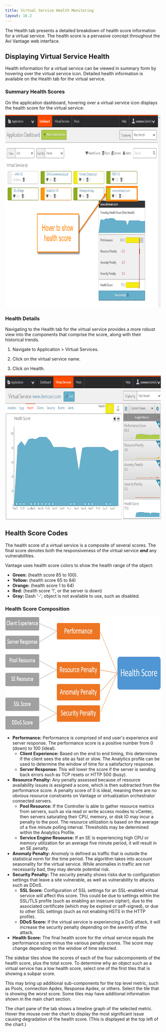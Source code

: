 ```yaml
---
title: Virtual Service Health Monitoring
layout: 16.2
---
```

The Health tab presents a detailed breakdown of health score information for a virtual service. The health score is a pervasive concept throughout the Avi Vantage web interface.

## Displaying Virtual Service Health

Health information for a virtual service can be viewed in summary form by hovering over the virtual service icon. Detailed health information is available on the Health tab for the virtual service.

### Summary Health Scores

On the application dashboard, hovering over a virtual service icon displays the health score for the virtual service:

<a href="img/vs-health-hover.png"><img src="img/vs-health-hover.png" alt="vs-health-hover" width="911" height="622" class="alignnone size-full wp-image-5323"></a>

### Health Details

Navigating to the Health tab for the virtual service provides a more robust view into the components that comprise the score, along with their historical trends.
<ol> 
 <li> <p>Navigate to Application &gt; Virtual Services.</p> </li> 
 <li> <p>Click on the virtual service name.</p> </li> 
 <li> <p>Click on Health.</p> </li> 
</ol> 

<a href="img/vs-health-tab.png"><img src="img/vs-health-tab.png" alt="vs-health-tab" width="875" height="465" class="alignnone size-full wp-image-5324"></a>

## Health Score Codes

The health score of a virtual service is a composite of several scores. The final score denotes both the responsiveness of the virtual service ***and*** any vulnerabilities.

Vantage uses health score colors to show the health range of the object:

* **Green:** (health score 85 to 100).
* **Yellow:** (health score 65 to 84)
* **Orange:** (health score 1 to 64)
* **Red:** (health score '!', or the server is down)
* **Gray:** Dash '-'; object is not available to use, such as disabled. 

### Health Score Composition

<a href="img/apps_vs_insight.jpg"><img src="img/apps_vs_insight.jpg" alt="VS Insight" width="768" height="365" class="alignnone size-full wp-image-2014"></a>

* **Performance:** Performance is comprised of end user's experience and server response. The performance score is a positive number from 0 (down) to 100 (ideal).  
    * **Client Experience:** Based on the end to end timing, this determines if the client sees the site as fast or slow. The Analytics profile can be used to determine the window of time for a satisfactory response. 
    * **Server Response:** This will lower the score if the server is sending back errors such as TCP resets or HTTP 500 (busy). 
* **Resource Penalty:** Any penalty assessed because of resource availability issues is assigned a score, which is then subtracted from the performance score. A penalty score of 0 is ideal, meaning there are no obvious resource constraints on Vantage or virtualization orchestrator connected servers.  
    * **Pool Resource:** If the Controller is able to gather resource metrics from servers, such as via read or write access modes to vCenter, then servers saturating their CPU, memory, or disk IO may incur a penalty to the pool. The resource utilization is based on the average of a five minute polling interval. Thresholds may be determined within the Analytics Profile. 
    * **Service Engine Resource:** If an SE is experiencing high CPU or memory utilization for an average five minute period, it will result in an SE penalty. 
* **Anomaly Penalty:** *Anomaly* is defined as traffic that is outside the statistical norm for the time period. The algorithm takes into account seasonality for the virtual service. While anomalies in traffic are not necessarily bad, they may denote potential risk. 
* **Security Penalty:** The security penalty shows risks due to configuration settings that leave a site vulnerable, as well as vulnerability to attacks such as DDoS.  
    * **SSL Score:** Configuration of SSL settings for an SSL-enabled virtual service will affect this score. This could be due to settings within the SSL/TLS profile (such as enabling an insecure cipher), due to the associated certificate (which may be expired or self-signed), or due to other SSL settings (such as not enabling HSTS in the HTTP profile). 
    * **DDoS Score:** If the virtual service is experiencing a DoS attack, it will increase the security penalty depending on the severity of the attack. 
* **Health Score:** The final health score for the virtual service equals the performance score minus the various penalty scores. The score may change depending on the window of time selected.  

The sidebar tiles show the scores of each of the four subcomponents of the health score, plus the total score. To determine why an object such as a virtual service has a low health score, select one of the first tiles that is showing a subpar score.

This may bring up additional sub-components for the top level metric, such as Pools, connection Apdex, Response Apdex, or others. Select the tile that is showing the worst score. Some tiles may have additional information shown in the main chart section.

The chart pane of the tab shows a timeline graph of the selected metric. Hover the mouse over the chart to display the most significant issue causing degradation of the health score. (This is displayed at the top left of the chart.)
 